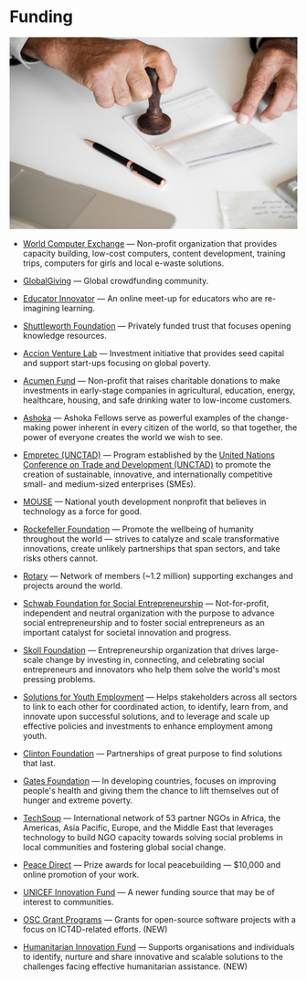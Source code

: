 # Funding

![funding](../../images/funding.jpg)

- [World Computer Exchange](https://worldcomputerexchange.org) — Non-profit organization that provides capacity building, low-cost computers, content development, training trips, computers for girls and local e-waste solutions.

- [GlobalGiving](https://globalgiving.org) — Global crowdfunding community.

- [Educator Innovator](https://educatorinnovator.org) — An online meet-up for educators who are re-imagining learning.

- [Shuttleworth Foundation](https://shuttleworthfoundation.org) — Privately funded trust that focuses opening knowledge resources.

- [Accion Venture Lab](https://accion.org/venturelab) — Investment initiative that provides seed capital and support start-ups focusing on global poverty.

- [Acumen Fund](https://acumen.org) — Non-profit that raises charitable donations to make investments in early-stage companies in agricultural, education, energy, healthcare, housing, and safe drinking water to low-income customers.

- [Ashoka](https://ashoka.org) — Ashoka Fellows serve as powerful examples of the change-making power inherent in every citizen of the world, so that together, the power of everyone creates the world we wish to see.

- [Empretec (UNCTAD)](https://empretec.unctad.org) — Program established by the [United Nations Conference on Trade and Development (UNCTAD)](http://unctad.org) to promote the creation of sustainable, innovative, and internationally competitive small- and medium-sized enterprises (SMEs).

- [MOUSE](https://mouse.org) — National youth development nonprofit that believes in technology as a force for good.

- [Rockefeller Foundation](https://rockefellerfoundation.org) — Promote the wellbeing of humanity throughout the world — strives to catalyze and scale transformative innovations, create unlikely partnerships that span sectors, and take risks others cannot.

- [Rotary](https://rotary.org) — Network of members (~1.2 million) supporting exchanges and projects around the world.

- [Schwab Foundation for Social Entrepreneurship](http://www.schwabfound.org) — Not-for-profit, independent and neutral organization with the purpose to advance social entrepreneurship and to foster social entrepreneurs as an important catalyst for societal innovation and progress.

- [Skoll Foundation](http://skollfoundation.org) — Entrepreneurship organization that drives large-scale change by investing in, connecting, and celebrating social entrepreneurs and innovators who help them solve the world's most pressing problems.

- [Solutions for Youth Employment](https://www.s4ye.org) — Helps stakeholders across all sectors to link to each other for coordinated action, to identify, learn from, and innovate upon successful solutions, and to leverage and scale up effective policies and investments to enhance employment among youth.

- [Clinton Foundation](https://www.clintonfoundation.org) — Partnerships of great purpose to find solutions that last.

- [Gates Foundation](http://gatesfoundation.org) — In developing countries, focuses on improving people's health and giving them the chance to lift themselves out of hunger and extreme poverty.

- [TechSoup](https://techsoup.org) — International network of 53 partner NGOs in Africa, the Americas, Asia Pacific, Europe, and the Middle East that leverages technology to build NGO capacity towards solving social problems in local communities and fostering global social change.

- [Peace Direct](https://www.peacedirect.org) — Prize awards for local peacebuilding — $10,000 and online promotion of your work.

- [UNICEF Innovation Fund](https://www.unicefinnovationfund.org) — A newer funding source that may be of interest to communities.

- [OSC Grant Programs](http://www.osc.dial.community/grants.html) — Grants for open-source software projects with a focus on ICT4D-related efforts. (NEW)

- [Humanitarian Innovation Fund](http://www.elrha.org/hif/) — Supports organisations and individuals to identify, nurture and share innovative and scalable solutions to the challenges facing effective humanitarian assistance. (NEW)